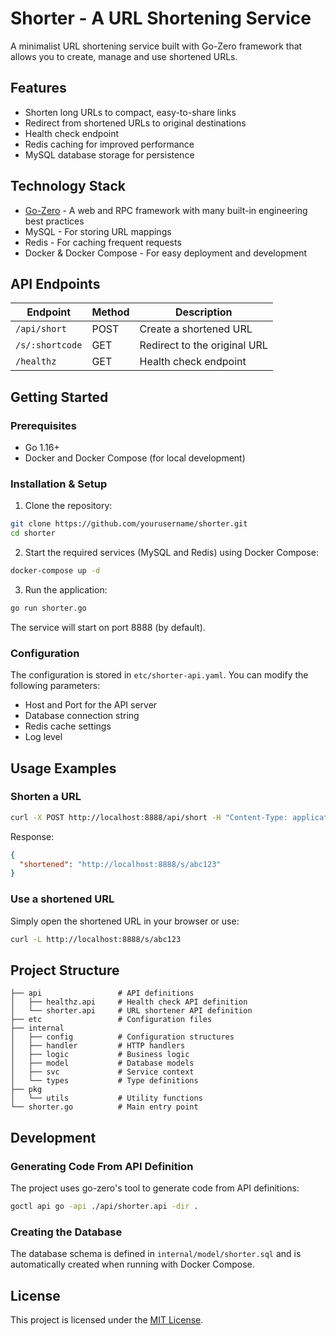 # Shorter - A URL Shortening Service

A minimalist URL shortening service built with Go-Zero framework that allows you to create, manage and use shortened URLs.

## Features

- Shorten long URLs to compact, easy-to-share links
- Redirect from shortened URLs to original destinations
- Health check endpoint
- Redis caching for improved performance
- MySQL database storage for persistence

## Technology Stack

- [Go-Zero](https://github.com/zeromicro/go-zero) - A web and RPC framework with many built-in engineering best practices
- MySQL - For storing URL mappings
- Redis - For caching frequent requests
- Docker & Docker Compose - For easy deployment and development

## API Endpoints

| Endpoint | Method | Description |
|----------|--------|-------------|
| `/api/short` | POST | Create a shortened URL |
| `/s/:shortcode` | GET | Redirect to the original URL |
| `/healthz` | GET | Health check endpoint |

## Getting Started

### Prerequisites

- Go 1.16+
- Docker and Docker Compose (for local development)

### Installation & Setup

1. Clone the repository:
```bash
git clone https://github.com/yourusername/shorter.git
cd shorter
```

2. Start the required services (MySQL and Redis) using Docker Compose:
```bash
docker-compose up -d
```

3. Run the application:
```bash
go run shorter.go
```

The service will start on port 8888 (by default).

### Configuration

The configuration is stored in `etc/shorter-api.yaml`. You can modify the following parameters:

- Host and Port for the API server
- Database connection string
- Redis cache settings
- Log level

## Usage Examples

### Shorten a URL
```bash
curl -X POST http://localhost:8888/api/short -H "Content-Type: application/json" -d '{"url": "https://example.com/very-long-url-that-needs-shortening"}'
```

Response:
```json
{
  "shortened": "http://localhost:8888/s/abc123"
}
```

### Use a shortened URL
Simply open the shortened URL in your browser or use:
```bash
curl -L http://localhost:8888/s/abc123
```

## Project Structure

```
├── api                 # API definitions
│   ├── healthz.api     # Health check API definition
│   └── shorter.api     # URL shortener API definition
├── etc                 # Configuration files
├── internal            
│   ├── config          # Configuration structures
│   ├── handler         # HTTP handlers
│   ├── logic           # Business logic
│   ├── model           # Database models
│   ├── svc             # Service context
│   └── types           # Type definitions
├── pkg
│   └── utils           # Utility functions
└── shorter.go          # Main entry point
```

## Development

### Generating Code From API Definition

The project uses go-zero's tool to generate code from API definitions:

```bash
goctl api go -api ./api/shorter.api -dir .
```

### Creating the Database

The database schema is defined in `internal/model/shorter.sql` and is automatically created when running with Docker Compose.

## License

This project is licensed under the [MIT License](LICENSE).
